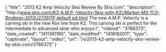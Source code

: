 {
    "title": "2013 K2 Amp Velocity Skis Review By Skis.com",
    "description": "http:\/\/www.skis.com\/K2-A.M.P.-Velocity-Skis-with-K2\/Marker-M3-11.0-Bindings-2013\/273811P,default,pd.html  The new A.M.P. Velocity is a carving ski in the new Rox line from K2. This carving ski is perfect for the intermediate to advanced skier who enjoys l",
    "videoid": "3766373",
    "date_created": "1411361180",
    "date_modified": "1418182011",
    "type": "captivate",
    "layout": "video",
    "url": "\/v\/2013-k2-amp-velocity-skis-review-by-skis-com\/3766373"
}